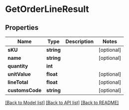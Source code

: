 # GetOrderLineResult

## Properties
Name | Type | Description | Notes
------------ | ------------- | ------------- | -------------
**sKU** | **string** |  | [optional] 
**name** | **string** |  | [optional] 
**quantity** | **int** |  | 
**unitValue** | **float** |  | [optional] 
**lineTotal** | **float** |  | [optional] 
**customsCode** | **string** |  | [optional] 

[[Back to Model list]](../README.md#documentation-for-models) [[Back to API list]](../README.md#documentation-for-api-endpoints) [[Back to README]](../README.md)


